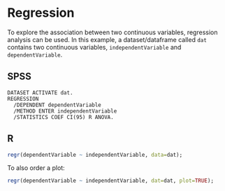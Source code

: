 # Regression

To explore the association between two continuous variables, regression analysis can be used. In this example, a dataset/dataframe called `dat` contains two continuous variables, `independentVariable` and `dependentVariable`.

## SPSS

```
DATASET ACTIVATE dat.
REGRESSION
  /DEPENDENT dependentVariable
  /METHOD ENTER independentVariable
  /STATISTICS COEF CI(95) R ANOVA.
```

## R

```r
regr(dependentVariable ~ independentVariable, data=dat);
```

To also order a plot:

```r
regr(dependentVariable ~ independentVariable, dat=dat, plot=TRUE);
```
